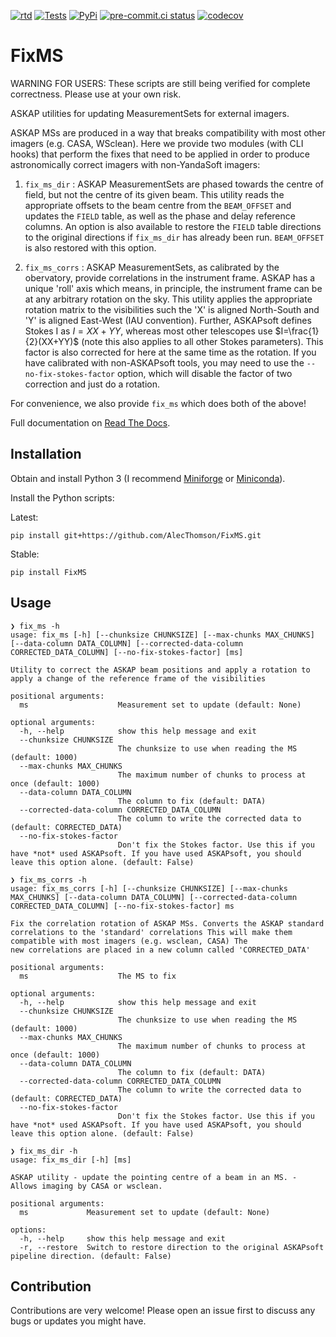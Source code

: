 [![rtd](https://readthedocs.org/projects/fixms/badge/?version=latest)](https://fixms.readthedocs.io/)
[![Tests](https://github.com/AlecThomson/FixMS/actions/workflows/test.yml/badge.svg)](https://github.com/AlecThomson/FixMS/actions/workflows/test.yml)
[![PyPi](https://github.com/AlecThomson/FixMS/actions/workflows/publish.yml/badge.svg)](https://pypi.org/project/fixms/)
[![pre-commit.ci status](https://results.pre-commit.ci/badge/github/AlecThomson/FixMS/main.svg)](https://results.pre-commit.ci/latest/github/AlecThomson/FixMS/main)
[![codecov](https://codecov.io/gh/AlecThomson/FixMS/graph/badge.svg?token=08GDOB2DM0)](https://codecov.io/gh/AlecThomson/FixMS)

# FixMS

WARNING FOR USERS: These scripts are still being verified for complete
correctness. Please use at your own risk.

ASKAP utilities for updating MeasurementSets for external imagers.

ASKAP MSs are produced in a way that breaks compatibility with most other
imagers (e.g. CASA, WSclean). Here we provide two modules (with CLI hooks) that
perform the fixes that need to be applied in order to produce astronomically
correct imagers with non-YandaSoft imagers:

1. `fix_ms_dir` : ASKAP MeasurementSets are phased towards the centre of field,
   but not the centre of its given beam. This utility reads the appropriate
   offsets to the beam centre from the `BEAM_OFFSET` and updates the `FIELD`
   table, as well as the phase and delay reference columns. An option is also
   available to restore the `FIELD` table directions to the original directions
   if `fix_ms_dir` has already been run. `BEAM_OFFSET` is also restored with
   this option.

2. `fix_ms_corrs` : ASKAP MeasurementSets, as calibrated by the obervatory,
   provide correlations in the instrument frame. ASKAP has a unique 'roll' axis
   which means, in principle, the instrument frame can be at any arbitrary
   rotation on the sky. This utility applies the appropriate rotation matrix to
   the visibilities such the 'X' is aligned North-South and 'Y' is aligned
   East-West (IAU convention). Further, ASKAPsoft defines Stokes I as $I=XX+YY$,
   whereas most other telescopes use $I=\frac{1}{2}(XX+YY)$ (note this also
   applies to all other Stokes parameters). This factor is also corrected for
   here at the same time as the rotation. If you have calibrated with
   non-ASKAPsoft tools, you may need to use the `--no-fix-stokes-factor` option,
   which will disable the factor of two correction and just do a rotation.

For convenience, we also provide `fix_ms` which does both of the above!

Full documentation on [Read The Docs](https://fixms.readthedocs.io/en/latest/).

## Installation

Obtain and install Python 3 (I recommend
[Miniforge](https://github.com/conda-forge/miniforge) or
[Miniconda](https://docs.conda.io/en/latest/miniconda.html)).

Install the Python scripts:

Latest:

```
pip install git+https://github.com/AlecThomson/FixMS.git
```

Stable:

```
pip install FixMS
```

## Usage

```
❯ fix_ms -h
usage: fix_ms [-h] [--chunksize CHUNKSIZE] [--max-chunks MAX_CHUNKS] [--data-column DATA_COLUMN] [--corrected-data-column CORRECTED_DATA_COLUMN] [--no-fix-stokes-factor] [ms]

Utility to correct the ASKAP beam positions and apply a rotation to apply a change of the reference frame of the visibilities

positional arguments:
  ms                    Measurement set to update (default: None)

optional arguments:
  -h, --help            show this help message and exit
  --chunksize CHUNKSIZE
                        The chunksize to use when reading the MS (default: 1000)
  --max-chunks MAX_CHUNKS
                        The maximum number of chunks to process at once (default: 1000)
  --data-column DATA_COLUMN
                        The column to fix (default: DATA)
  --corrected-data-column CORRECTED_DATA_COLUMN
                        The column to write the corrected data to (default: CORRECTED_DATA)
  --no-fix-stokes-factor
                        Don't fix the Stokes factor. Use this if you have *not* used ASKAPsoft. If you have used ASKAPsoft, you should leave this option alone. (default: False)
```

```
❯ fix_ms_corrs -h
usage: fix_ms_corrs [-h] [--chunksize CHUNKSIZE] [--max-chunks MAX_CHUNKS] [--data-column DATA_COLUMN] [--corrected-data-column CORRECTED_DATA_COLUMN] [--no-fix-stokes-factor] ms

Fix the correlation rotation of ASKAP MSs. Converts the ASKAP standard correlations to the 'standard' correlations This will make them compatible with most imagers (e.g. wsclean, CASA) The
new correlations are placed in a new column called 'CORRECTED_DATA'

positional arguments:
  ms                    The MS to fix

optional arguments:
  -h, --help            show this help message and exit
  --chunksize CHUNKSIZE
                        The chunksize to use when reading the MS (default: 1000)
  --max-chunks MAX_CHUNKS
                        The maximum number of chunks to process at once (default: 1000)
  --data-column DATA_COLUMN
                        The column to fix (default: DATA)
  --corrected-data-column CORRECTED_DATA_COLUMN
                        The column to write the corrected data to (default: CORRECTED_DATA)
  --no-fix-stokes-factor
                        Don't fix the Stokes factor. Use this if you have *not* used ASKAPsoft. If you have used ASKAPsoft, you should leave this option alone. (default: False)
```

```
❯ fix_ms_dir -h
usage: fix_ms_dir [-h] [ms]

ASKAP utility - update the pointing centre of a beam in an MS. - Allows imaging by CASA or wsclean.

positional arguments:
  ms             Measurement set to update (default: None)

options:
  -h, --help     show this help message and exit
  -r, --restore  Switch to restore direction to the original ASKAPsoft pipeline direction. (default: False)
```

## Contribution

Contributions are very welcome! Please open an issue first to discuss any bugs
or updates you might have.
